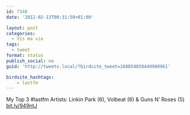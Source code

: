 ```yaml
---
id: 7348
date: '2012-02-13T00:31:50+01:00'

layout: post
categories:
  - Vis ma vie
tags:
  - tweet
format: status
publish_social: no
guid: 'http://tweets.local/?birdsite_tweet=168854858449960961'

birdsite_hashtags:
    - lastfm
---
```


My Top 3 #lastfm Artists: Linkin Park (6), Volbeat (6) &amp; Guns N’ Roses (5) [bit.ly/949ntJ](http://bit.ly/949ntJ)